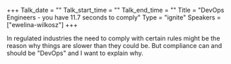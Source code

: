 +++
Talk_date = ""
Talk_start_time = ""
Talk_end_time = ""
Title = "DevOps Engineers - you have 11.7 seconds to comply"
Type = "ignite"
Speakers = ["ewelina-wilkosz"]
+++

In regulated industries the need to comply with certain rules might be the reason why things are slower than they could be. But compliance can and should be "DevOps" and I want to explain why.
